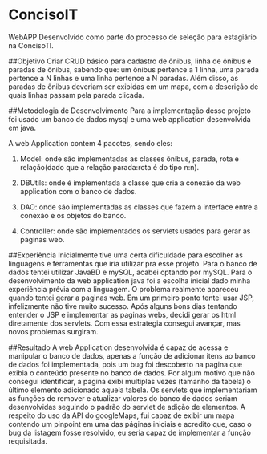 # ConcisoIT
WebAPP Desenvolvido como parte do processo de seleção para estagiário na ConcisoTI.

##Objetivo
Criar CRUD básico para cadastro de ônibus, linha de ônibus e paradas de ônibus, sabendo que:
um ônibus pertence a 1 linha,
uma parada pertence a N linhas e
uma linha pertence a N paradas.
Além disso, as paradas de ônibus deveriam ser exibidas em um mapa, com a descrição de quais linhas passam pela parada clicada.

##Metodologia de Desenvolvimento
Para a implementação desse projeto foi usado um banco de dados mysql e uma web application desenvolvida em java.

A web Application contem 4 pacotes, sendo eles:

1. Model: onde são implementadas as classes ônibus, parada, rota e relação(dado que a relação parada:rota é do tipo n:n).

2. DBUtils: onde é implementada a classe que cria a conexão da web application com o banco de dados.
 
3. DAO: onde são implementadas as classes que fazem a interface entre a conexão e os objetos do banco.

4. Controller: onde são implementados os servlets usados para gerar as paginas web.

##Experiência
Inicialmente tive uma certa dificuldade para escolher as linguagens e ferramentas que iria utilizar pra esse projeto. Para o banco de dados tentei utilizar JavaBD e mySQL, acabei optando por mySQL. Para o desenvolvimento da web application java foi a escolha inicial dado minha experiência prévia com a linguagem. O problema realmente apareceu quando tentei gerar a paginas web. Em um primeiro ponto tentei usar JSP, infelizmente não tive muito sucesso. Após alguns bons dias tentando entender o JSP e implementar as paginas webs, decidi gerar os html diretamente dos servlets. Com essa estrategia consegui avançar, mas novos problemas surgiram.

##Resultado
A web Application desenvolvida é capaz de acessa e manipular o banco de dados, apenas a função de adicionar itens ao banco de dados foi implementada, pois um bug foi descoberto na pagina que exibia o conteúdo presente no banco de dados. Por algum motivo que não consegui identificar, a pagina exibi multiplas vezes (tamanho da tabela) o último elemento adicionado aquela tabela.
Os servlets que implementariam as funções de remover e atualizar valores do banco de dados seriam desenvolvidas seguindo o padrão do servlet de adição de elementos.
A respeito do uso da API do googleMaps, fui capaz de exibir um mapa contendo um pinpoint em uma das páginas iniciais e acredito que, caso o bug da listagem fosse resolvido, eu seria capaz de implementar a função requisitada.

